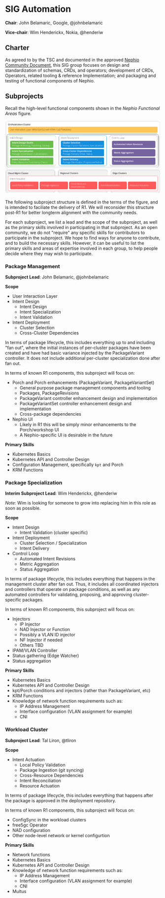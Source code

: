 # SIG Automation
**Chair**: John Belamaric, Google, @johnbelamaric

**Vice-chair**: Wim Henderickx, Nokia, @henderiw

## Charter

As agreed to by the TSC and documented in the approved [Nephio Community
Document](https://docs.google.com/document/d/1agsjCN3aCjgPftO8AL4sCkv3Dp2ZRZ82-ikuVHAJTL8/edit?usp=sharing),
this SIG group focuses on design and standardization of schemas, CRDs, and operators; development of CRDs, Operators, related tooling & reference Implementation; and packaging and testing of functional components of Nephio.

## Subprojects

Recall the high-level functional components shown in the *Nephio Functional
Areas* figure.

![Nephio Functional Areas](../Nephio-Functional-Areas.png)

The following subproject structure is defined in the terms of the figure, and
is intended to faciliate the delivery of R1. We will reconsider this structure
post-R1 for better longterm alignment with the community needs.

For each subproject, we list a lead and the scope of the subproject, as well as
the primary skills involved in participating in that subproject. As an open
community, we do not "require" any specific skills for contributors to
participate in the subproject. We hope to find ways for anyone to contribute,
and to build the necessary skills. However, it can be useful to list the primary
skills and areas of expertise involved in each group, to help people decide
where they may wish to participate.

### Package Management
**Subproject Lead**: John Belamaric, @johnbelamaric

**Scope**
- User Interaction Layer
- Intent Design
  - Intent Design
  - Intent Specialization
  - Intent Validation
- Intent Deployment
  - Cluster Selection
  - Cross-Cluster Dependencies

In terms of package lifecycle, this includes everything up to and including "fan
out", where the initial instances of per-cluster packages have been created and
have had basic variance injected by the PackageVariant controller. It does not
include additional per-cluster specialization done after fan out.

In terms of known R1 components, this subproject will focus on:
- Porch and Porch enhancements (PackageVariant, PackageVariantSet)
  - General purpose package management components and tooling
  - Packages, PackageRevisions
  - PackageVariant controller enhancement design and implementation
  - PackageVariantSet controller enhancement design and implementation
  - Cross-package dependencies
- Nephio UI
  - Likely in R1 this will be simply minor enhancements to the Porch/workshop UI
  - A Nephio-specific UI is desirable in the future

**Primary Skills**
- Kubernetes Basics
- Kubernetes API and Controller Design
- Configuration Management, specifically `kpt` and Porch
- KRM Functions

### Package Specialization
**Interim Subproject Lead**: Wim Henderickx, @henderiw

*Note*: Wim is looking for someone to grow into replacing him in this role
as soon as possible.

**Scope**
- Intent Design
  - Intent Validation (cluster specific)
- Intent Deployment
  - Cluster Selection / Specialization
  - Intent Delivery
- Control Loop
  - Automated Intent Revisions
  - Metric Aggregation
  - Status Aggregation

In terms of package lifecycle, this includes everything that happens in the
management cluster after fan out. Thus, it includes all coordinated injectors
and controllers that operate on package conditions, as well as any automated
controllers for validating, proposing, and approving cluster-specific packages.

In terms of known R1 components, this subproject will focus on:
- Injectors
  - IP Injector
  - NAD Injector or Function
  - Possibly a VLAN ID injector
  - NF Injector if needed
  - Others TBD
- IPAM/VLAN Controller
- Status gathering (Edge Watcher)
- Status aggregation

**Primary Skills**
- Kubernetes Basics
- Kubernetes API and Controller Design
- kpt/Porch conditions and injectors (rather than PackageVariant, etc)
- KRM Functions
- Knowledge of network function requirements such as:
  - IP Address Management
  - Interface configuration (VLAN assignment for example)
  - CNI

### Workload Cluster
**Subproject Lead**: Tal Liron, @tliron

**Scope**
- Intent Actuation
  - Local Policy Validation
  - Package Ingestion (git syncing)
  - Cross-Resource Dependencies
  - Intent Reconciliation
  - Resource Actuation

In terms of package lifecycle, this includes everything that happens after the
package is approved in the deployment repository.

In terms of known R1 components, this subproject will focus on:
- ConfigSync in the workload clusters
- free5gc Operator
- NAD configuration
- Other node-level network or kernel configurtion

**Primary Skills**
- Network functions
- Kubernetes Basics
- Kubernetes API and Controller Design
- Knowledge of network function requirements such as:
  - IP Address Management
  - Interface configuration (VLAN assignment for example)
  - CNI
- Multus
